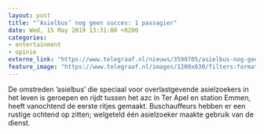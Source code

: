 ```yaml
---
layout: post
title: "’Asielbus’ nog geen succes: 1 passagier"
date: Wed, 15 May 2019 13:31:00 +0200
categories: 
- entertainment 
- opinie 
externe_link: "https://www.telegraaf.nl/nieuws/3590705/asielbus-nog-geen-succes-1-passagier"
feature_image: "https://www.telegraaf.nl/images/1200x630/filters:format(jpeg):quality(80)/cdn-kiosk-api.telegraaf.nl/3324775c-7709-11e9-b1c7-02d2fb1aa1d7.jpg"
---
```


<p class="intro">De omstreden ’asielbus’ die speciaal voor overlastgevende asielzoekers in het leven is geroepen en rijdt tussen het azc in Ter Apel en station Emmen, heeft vanochtend de eerste ritjes gemaakt. Buschauffeurs hebben er een rustige ochtend op zitten; welgeteld één asielzoeker maakte gebruik van de dienst.</p>
